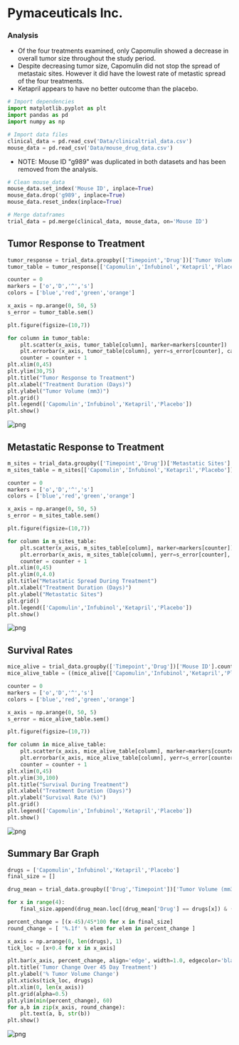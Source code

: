 # Pymaceuticals Inc.
### Analysis
* Of the four treatments examined, only Capomulin showed a decrease in overall tumor size throughout the study period.
* Despite decreasing tumor size, Capomulin did not stop the spread of metastaic sites. However it did have the lowest rate of metastic spread of the four treatments.
* Ketapril appears to have no better outcome than the placebo.

```python
# Import dependencies
import matplotlib.pyplot as plt
import pandas as pd
import numpy as np
```


```python
# Import data files
clinical_data = pd.read_csv('Data/clinicaltrial_data.csv')
mouse_data = pd.read_csv('Data/mouse_drug_data.csv')
```

* NOTE: Mouse ID "g989" was duplicated in both datasets and has been removed from the analysis.
```python
# Clean mouse_data
mouse_data.set_index('Mouse ID', inplace=True)
mouse_data.drop('g989', inplace=True)
mouse_data.reset_index(inplace=True)
```


```python
# Merge dataframes
trial_data = pd.merge(clinical_data, mouse_data, on='Mouse ID')
```

## Tumor Response to Treatment
```python
tumor_response = trial_data.groupby(['Timepoint','Drug'])['Tumor Volume (mm3)'].mean().unstack()
tumor_table = tumor_response[['Capomulin','Infubinol','Ketapril','Placebo']]

counter = 0
markers = ['o','D','^','s']
colors = ['blue','red','green','orange']

x_axis = np.arange(0, 50, 5)
s_error = tumor_table.sem()

plt.figure(figsize=(10,7))

for column in tumor_table:
    plt.scatter(x_axis, tumor_table[column], marker=markers[counter])
    plt.errorbar(x_axis, tumor_table[column], yerr=s_error[counter], capsize=5, fmt='--')
    counter = counter + 1
plt.xlim(0,45)
plt.ylim(30,75)
plt.title("Tumor Response to Treatment")
plt.xlabel("Treatment Duration (Days)")
plt.ylabel("Tumor Volume (mm3)")
plt.grid()
plt.legend(['Capomulin','Infubinol','Ketapril','Placebo'])
plt.show()
```


![png](output_4_0.png)


## Metastatic Response to Treatment
```python
m_sites = trial_data.groupby(['Timepoint','Drug'])['Metastatic Sites'].mean().unstack()
m_sites_table = m_sites[['Capomulin','Infubinol','Ketapril','Placebo']]

counter = 0
markers = ['o','D','^','s']
colors = ['blue','red','green','orange']

x_axis = np.arange(0, 50, 5)
s_error = m_sites_table.sem()

plt.figure(figsize=(10,7))

for column in m_sites_table:
    plt.scatter(x_axis, m_sites_table[column], marker=markers[counter])
    plt.errorbar(x_axis, m_sites_table[column], yerr=s_error[counter], capsize=5, fmt='--')
    counter = counter + 1
plt.xlim(0,45)
plt.ylim(0,4.0)
plt.title("Metastatic Spread During Treatment")
plt.xlabel("Treatment Duration (Days)")
plt.ylabel("Metastatic Sites")
plt.grid()
plt.legend(['Capomulin','Infubinol','Ketapril','Placebo'])
plt.show()
```


![png](output_5_0.png)


## Survival Rates
```python
mice_alive = trial_data.groupby(['Timepoint','Drug'])['Mouse ID'].count().unstack()
mice_alive_table = ((mice_alive[['Capomulin','Infubinol','Ketapril','Placebo']]/25)*100).astype(int)

counter = 0
markers = ['o','D','^','s']
colors = ['blue','red','green','orange']

x_axis = np.arange(0, 50, 5)
s_error = mice_alive_table.sem()

plt.figure(figsize=(10,7))

for column in mice_alive_table:
    plt.scatter(x_axis, mice_alive_table[column], marker=markers[counter])
    plt.errorbar(x_axis, mice_alive_table[column], yerr=s_error[counter], capsize=5, fmt='--')
    counter = counter + 1
plt.xlim(0,45)
plt.ylim(30,100)
plt.title("Survival During Treatment")
plt.xlabel("Treatment Duration (Days)")
plt.ylabel("Survival Rate (%)")
plt.grid()
plt.legend(['Capomulin','Infubinol','Ketapril','Placebo'])
plt.show()
```


![png](output_6_0.png)


## Summary Bar Graph
```python
drugs = ['Capomulin','Infubinol','Ketapril','Placebo']
final_size = []

drug_mean = trial_data.groupby(['Drug','Timepoint'])['Tumor Volume (mm3)'].mean().to_frame().reset_index()

for x in range(4):
    final_size.append(drug_mean.loc[(drug_mean['Drug'] == drugs[x]) & (drug_mean['Timepoint'] == 45), 'Tumor Volume (mm3)'].values[0])

percent_change = [(x-45)/45*100 for x in final_size]
round_change = [ '%.1f' % elem for elem in percent_change ]

x_axis = np.arange(0, len(drugs), 1)
tick_loc = [x+0.4 for x in x_axis]

plt.bar(x_axis, percent_change, align='edge', width=1.0, edgecolor='black', color=['g','r','r','r'])
plt.title('Tumor Change Over 45 Day Treatment')
plt.ylabel('% Tumor Volume Change')
plt.xticks(tick_loc, drugs)
plt.xlim(0, len(x_axis))
plt.grid(alpha=0.5)
plt.ylim(min(percent_change), 60)
for a,b in zip(x_axis, round_change):
    plt.text(a, b, str(b))
plt.show()
```


![png](output_7_0.png)

